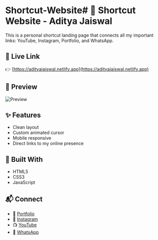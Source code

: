 # Shortcut-Website# 🚀 Shortcut Website - Aditya Jaiswal

This is a personal shortcut landing page that connects all my important links: YouTube, Instagram, Portfolio, and WhatsApp.

## 🔗 Live Link
👉 [https://adityajaiswal.netlify.app](https://adityajaiswal.netlify.app)

## 📸 Preview
![Preview](web%20icon.png)

## ✨ Features
- Clean layout
- Custom animated cursor
- Mobile responsive
- Direct links to my online presence

## 🔧 Built With
- HTML5
- CSS3
- JavaScript

## 📬 Connect
- 💼 [Portfolio](https://programmerajportfolio.netlify.app/)
- 📸 [Instagram](https://www.instagram.com/programmer.aj2011)
- 📺 [YouTube](https://www.youtube.com/@ProgrammerAJ)
- 💬 [WhatsApp](https://wa.me/918862933336)
